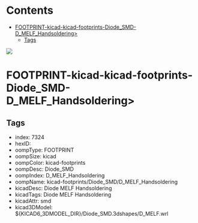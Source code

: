



Contents
========

* [FOOTPRINT-kicad-kicad-footprints-Diode_SMD-D_MELF_Handsoldering>](#footprint-kicad-kicad-footprints-diode_smd-d_melf_handsoldering)
	* [Tags](#tags)
  
![][im]
# FOOTPRINT-kicad-kicad-footprints-Diode_SMD-D_MELF_Handsoldering>

## Tags

- index: 7324
- hexID: 
- oompType: FOOTPRINT
- oompSize: kicad
- oompColor: kicad-footprints
- oompDesc: Diode_SMD
- oompIndex: D_MELF_Handsoldering
- oompName: kicad-footprints/Diode_SMD/D_MELF_Handsoldering
- kicadDesc: Diode MELF Handsoldering
- kicadTags: Diode MELF Handsoldering
- kicadAttr: smd
- kicad3DModel: ${KICAD6_3DMODEL_DIR}/Diode_SMD.3dshapes/D_MELF.wrl



[im]: image.png
